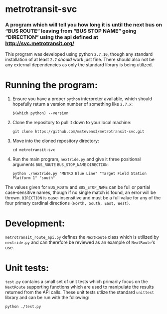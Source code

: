 # metrotransit-svc
### A program which will tell you how long it is until the next bus on “BUS ROUTE” leaving from “BUS STOP NAME” going “DIRECTION” using the api defined at http://svc.metrotransit.org/

This program was developed using python `2.7.10`, though any standard installation of at least `2.7` _should_ work just fine. There should also not be any external dependencies as only the standard library is being utilized.

# Running the program:
1. Ensure you have a proper `python` interpreter available, which should hopefully return a version number of something like `2.7.x`:

    ```$(which python) --version```

2. Clone the repository to pull it down to your local machine:

    ```git clone https://github.com/mstevens3/metrotransit-svc.git```

3. Move into the cloned repository directory:

   ```cd metrotransit-svc```

4. Run the main program, `nextride.py` and give it three positional arguments `BUS_ROUTE` `BUS_STOP_NAME` `DIRECTION`:

    ```python ./nextride.py "METRO Blue Line" "Target Field Station Platform 1" "south"```

The values given for `BUS_ROUTE` and `BUS_STOP_NAME` can be full or partial case-sensitive names, though if no single match is found, an error will be thrown. `DIRECTION` is case-insensitive and must be a full value for any of the four primary cardinal directions `(North, South, East, West)`.

# Development:
`metrotransit_route_api.py` defines the `NextRoute` class which is utilized by `nextride.py` and can therefore be reviewed as an example of `NextRoute`'s use.

# Unit tests:
`test.py` contains a small set of unit tests which primarily focus on the `NextRoute` supporting functions which are used to manipulate the results returned from the API calls. These unit tests utlize the standard `unittest` library and can be run with the following:

```python ./test.py```
